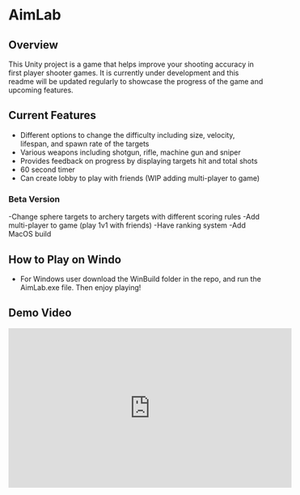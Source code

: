 # AimLab

## Overview

This Unity project is a game that helps improve your shooting accuracy in first player shooter games. It is currently under development and this readme will be updated regularly to showcase the progress of the game and upcoming features.

## Current Features

- Different options to change the difficulty including size, velocity, lifespan, and spawn rate of the targets
- Various weapons including shotgun, rifle, machine gun and sniper
- Provides feedback on progress by displaying targets hit and total shots
- 60 second timer
- Can create lobby to play with friends (WIP adding multi-player to game)

### Beta Version 

-Change sphere targets to archery targets with different scoring rules
-Add multi-player to game (play 1v1 with friends)
-Have ranking system
-Add MacOS build

## How to Play on Windo
- For Windows user download the WinBuild folder in the repo, and run the AimLab.exe file. Then enjoy playing!


## Demo Video

<iframe width="560" height="315" src="https://www.youtube.com/embed/your-video-url" frameborder="0" allowfullscreen></iframe>
